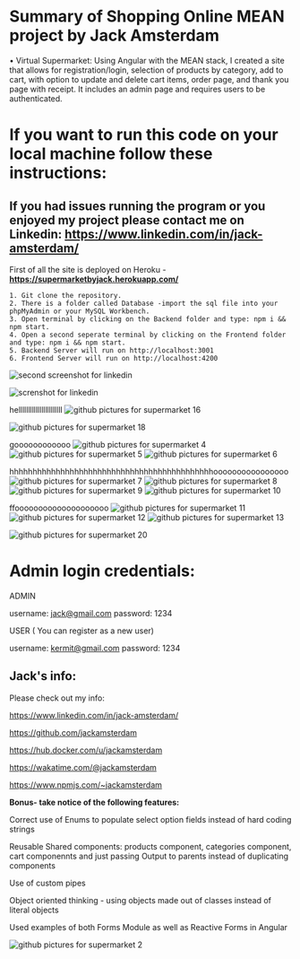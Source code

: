# Summary of Shopping Online MEAN project by Jack Amsterdam
•	Virtual Supermarket: Using Angular with the MEAN stack, I created a site that allows for registration/login, selection of products by category, add to cart, with option to update and delete cart items, order page, and thank you page with receipt. It includes an admin page and requires users to be authenticated.
# If you want to run this code on your local machine follow these instructions:
## If you had issues running the program or you enjoyed my project please contact me on Linkedin: https://www.linkedin.com/in/jack-amsterdam/

First of all the site is deployed on Heroku - **https://supermarketbyjack.herokuapp.com/** 


```
1. Git clone the repository.
2. There is a folder called Database -import the sql file into your phpMyAdmin or your MySQL Workbench.
3. Open terminal by clicking on the Backend folder and type: npm i && npm start.
4. Open a second seperate terminal by clicking on the Frontend folder and type: npm i && npm start.
5. Backend Server will run on http://localhost:3001
6. Frontend Server will run on http://localhost:4200
```



![second screenshot for linkedin](https://user-images.githubusercontent.com/64046793/193428364-b46471c5-83a1-4126-95f9-9b8d4aad56fd.JPG)

![screnshot for linkedin](https://user-images.githubusercontent.com/64046793/193428357-e92c8b82-05e0-4fc3-96b8-5aea2434401e.JPG)


helllllllllllllllllllllll
![github pictures for supermarket 16](https://user-images.githubusercontent.com/64046793/193429615-23334e29-beb1-4e85-b4ff-16ffe779059a.JPG)

![github pictures for supermarket 18](https://user-images.githubusercontent.com/64046793/193429618-e4f7ec17-5e87-45d6-886e-84de97eccea3.JPG)

goooooooooooo
![github pictures for supermarket 4](https://user-images.githubusercontent.com/64046793/193429627-a0723bf1-650b-4bba-95e0-e76d602c4938.JPG)
![github pictures for supermarket 5](https://user-images.githubusercontent.com/64046793/193429628-bdc2415b-bd00-4cb1-81de-3b2590d318ad.JPG)
![github pictures for supermarket 6](https://user-images.githubusercontent.com/64046793/193429629-37cd2b8c-61b8-4318-bbbf-b9d34b839d6c.JPG)

hhhhhhhhhhhhhhhhhhhhhhhhhhhhhhhhhhhhhhhhhhhhoooooooooooooooo
![github pictures for supermarket 7](https://user-images.githubusercontent.com/64046793/193429630-d22d38e6-020a-45ce-8d6d-e8fd41485c96.JPG)
![github pictures for supermarket 8](https://user-images.githubusercontent.com/64046793/193429632-dd05f1e6-5d3a-4aa3-8661-0f896ec8cac6.JPG)
![github pictures for supermarket 9](https://user-images.githubusercontent.com/64046793/193429633-393b309e-4cfc-4506-b7c6-ba534dcab5f3.JPG)
![github pictures for supermarket 10](https://user-images.githubusercontent.com/64046793/193429634-6f154761-ef7a-4142-a2f1-ed559a2de6eb.JPG)



ffoooooooooooooooooooo
![github pictures for supermarket 11](https://user-images.githubusercontent.com/64046793/193429635-b1394135-c919-4a43-80bd-42da4571ac86.JPG)
![github pictures for supermarket 12](https://user-images.githubusercontent.com/64046793/193429636-27fa7305-a4ac-45e6-bf72-053b56d46cb2.JPG)
![github pictures for supermarket 13](https://user-images.githubusercontent.com/64046793/193429637-3926df10-0433-4aeb-a457-2dc6b02c6336.JPG)

![github pictures for supermarket 20](https://user-images.githubusercontent.com/64046793/193429938-a8feaf0c-b68e-46ed-8b0e-c5f6042a3552.JPG)







# Admin login credentials:

ADMIN

username: jack@gmail.com
password: 1234

USER  ( You can register as a new user)

username: kermit@gmail.com
password: 1234

## Jack's info:

Please check out my info:

https://www.linkedin.com/in/jack-amsterdam/

https://github.com/jackamsterdam

https://hub.docker.com/u/jackamsterdam 

https://wakatime.com/@jackamsterdam

https://www.npmjs.com/~jackamsterdam

**Bonus- take notice of the following features:**

Correct use of Enums to populate select option fields instead of hard coding strings

Reusable Shared components: products component, categories component, cart componennts and just passing Output to parents instead of duplicating components

Use of  custom pipes

Object oriented thinking - using objects made out of classes instead of literal objects

Used examples of both Forms Module as well as Reactive Forms in Angular













![github pictures for supermarket 2](https://user-images.githubusercontent.com/64046793/193429623-76b54979-25e5-4fdb-918d-02528e784ddf.JPG)
